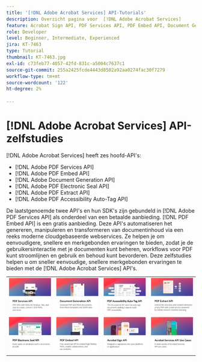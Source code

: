 ```yaml
---
title: '[!DNL Adobe Acrobat Services] API-Tutorials'
description: Overzicht pagina voor  [!DNL Adobe Acrobat Services]
feature: Acrobat Sign API, PDF Services API, PDF Embed API, Document Generation API, PDF Electronic Seal API, PDF Extract API, PDF Accessibility Auto-Tag API
role: Developer
level: Beginner, Intermediate, Experienced
jira: KT-7463
type: Tutorial
thumbnail: KT-7463.jpg
exl-id: c73feb77-4057-42fd-831c-a5004c7637c1
source-git-commit: 255a2425fcde4443d8502a92aa0274fac30f7279
workflow-type: tm+mt
source-wordcount: '122'
ht-degree: 2%

---
```


# [!DNL Adobe Acrobat Services] API-zelfstudies

[!DNL Adobe Acrobat Services] heeft zes hoofd-API&#39;s:

* [!DNL Adobe PDF Services API]
* [!DNL Adobe PDF Embed API]
* [!DNL Adobe Document Generation API]
* [!DNL Adobe PDF Electronic Seal API]
* [!DNL Adobe PDF Extract API]
* [!DNL Adobe PDF Accessibility Auto-Tag API]

De laatstgenoemde twee API&#39;s en hun SDK&#39;s zijn gebundeld in [!DNL Adobe PDF Services API] als onderdeel van een betaalde aanbieding. [!DNL PDF Embed API] is een gratis aanbieding. Deze API&#39;s automatiseren het genereren, manipuleren en transformeren van documentinhoud via een reeks moderne cloudgebaseerde webservices. Ze helpen je om eenvoudigere, snellere en merkgebonden ervaringen te bieden, zodat je de gebruikersinteractie met je documenten kunt beheren, workflows voor PDF kunt stroomlijnen en gebruik en behoud kunt bevorderen. Deze zelfstudies helpen u om sneller eenvoudige, snellere merkgebonden ervaringen te bieden met de [!DNL Adobe Acrobat Services] API&#39;s.

<table style="table-layout:fixed">
<tr>
 <td>
   <a href="pdfservices/overview-pdfservices.md">
      <img alt="PDF Services API" src="assets/pdfservicescard.png" />
   </a>
  </td>
  <td>
   <a href="docgen/overview-docgen.md">
      <img alt="API voor documentgeneratie" src="assets/docgencard.png" />
   </a>
  </td>
  <td>
   <a href="pdfaccessibility/overview-accessibility.md">
      <img alt="API voor automatische tag van PDF-toegankelijkheid" src="assets/PDFAccessibility.png" />
   </a>
  </td>
  <td>
   <a href="pdfextract/overview-extract.md">
      <img alt="PDF Extract-API" src="assets/pdfextractcard.png" />
   </a>
  </td>
</tr>
<tr>
  <td>
   <a href="pdfelectronicseal/overview-electronic-seal.md">
      <img alt="PDF Electronic Seal API" src="assets/PDFElectronicSeal.png" />
   </a>
  </td>
 <td>
   <a href="pdfembed/overview-embed.md">
      <img alt="Aan de slag met Adobe PDF Tools API en Java" src="assets/pdfembedcard.png" />
   </a>
  </td>
 <td>
   <a href="acrobatsign/overview-sign.md">
      <img alt="Acrobat Sign- API" src="assets/acrobatsigncard.png" />
   </a>
  </td>
 <td>
   <a href="usecases/overview-usecases.md">
      <img alt="[!DNL Adobe Acrobat Services] API-gebruiksvoorbeelden" src="assets/usecasescard.png" />
   </a>
  </td>
</tr>
</table>
